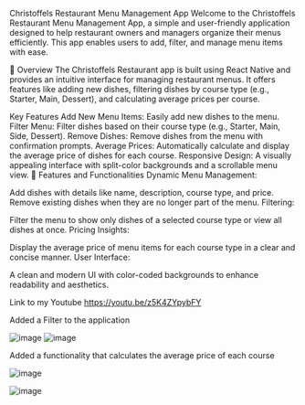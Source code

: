 Christoffels Restaurant Menu Management App
Welcome to the Christoffels Restaurant Menu Management App, a simple and user-friendly application designed to help restaurant owners and managers organize their menus efficiently. This app enables users to add, filter, and manage menu items with ease.

📝 Overview
The Christoffels Restaurant app is built using React Native and provides an intuitive interface for managing restaurant menus. It offers features like adding new dishes, filtering dishes by course type (e.g., Starter, Main, Dessert), and calculating average prices per course.

Key Features
Add New Menu Items: Easily add new dishes to the menu.
Filter Menu: Filter dishes based on their course type (e.g., Starter, Main, Side, Dessert).
Remove Dishes: Remove dishes from the menu with confirmation prompts.
Average Prices: Automatically calculate and display the average price of dishes for each course.
Responsive Design: A visually appealing interface with split-color backgrounds and a scrollable menu view.
🚀 Features and Functionalities
Dynamic Menu Management:

Add dishes with details like name, description, course type, and price.
Remove existing dishes when they are no longer part of the menu.
Filtering:

Filter the menu to show only dishes of a selected course type or view all dishes at once.
Pricing Insights:

Display the average price of menu items for each course type in a clear and concise manner.
User Interface:

A clean and modern UI with color-coded backgrounds to enhance readability and aesthetics.

Link to my Youtube https://youtu.be/z5K4ZYpybFY 

Added a Filter to the application

![image](https://github.com/user-attachments/assets/db2cc326-4f41-41f6-9332-d51186ebb43e)
![image](https://github.com/user-attachments/assets/b77130b5-864f-4ca2-93f4-7433810f8828)

Added a functionality that calculates the average price of each course

![image](https://github.com/user-attachments/assets/6b33a6c2-cd62-4137-9cb4-91c17d06e55d)

![image](https://github.com/user-attachments/assets/5764c0eb-1723-4d5e-9eb5-f38aae826ce0)
